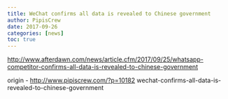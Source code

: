 ```yaml
---
title: WeChat confirms all data is revealed to Chinese government
author: PipisCrew
date: 2017-09-26
categories: [news]
toc: true
---
```


http://www.afterdawn.com/news/article.cfm/2017/09/25/whatsapp-competitor-confirms-all-data-is-revealed-to-chinese-government

origin - http://www.pipiscrew.com/?p=10182 wechat-confirms-all-data-is-revealed-to-chinese-government